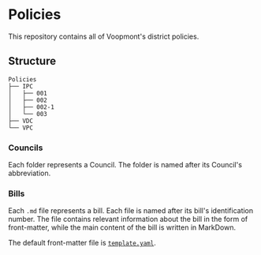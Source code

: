 # Policies
This repository contains all of Voopmont's district policies.

## Structure
```
Policies
├── IPC
│   ├── 001
│   ├── 002
│   ├── 002-1
│   └── 003
├── VDC
└── VPC
```

### Councils
Each folder represents a Council. The folder is named after its Council's abbreviation.

### Bills
Each `.md` file represents a bill. Each file is named after its bill's identification number. The file contains relevant information about the bill in the form of front-matter, while the main content of the bill is written in MarkDown.

The default front-matter file is [`template.yaml`](template.yaml).
